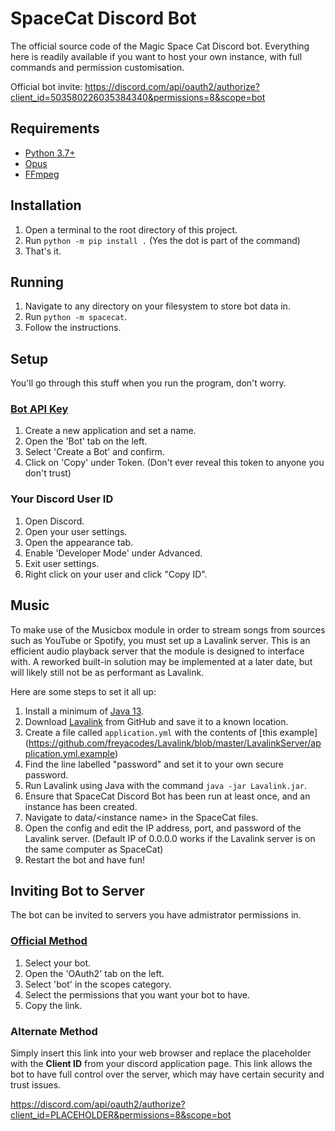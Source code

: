# SpaceCat Discord Bot

The official source code of the Magic Space Cat Discord bot. Everything here is readily available if you want to host your own instance, with full commands and permission customisation.

Official bot invite: https://discord.com/api/oauth2/authorize?client_id=503580226035384340&permissions=8&scope=bot

## Requirements
-   [Python 3.7+](https://www.python.org/)
-   [Opus](https://www.opus-codec.org/)
-   [FFmpeg](https://www.ffmpeg.org/)

## Installation
1. Open a terminal to the root directory of this project.
2. Run `python -m pip install .` (Yes the dot is part of the command)
3. That's it.

## Running
1. Navigate to any directory on your filesystem to store bot data in.
2. Run `python -m spacecat`.
3. Follow the instructions.

## Setup
You'll go through this stuff when you run the program, don't worry.

### [Bot API Key](https://discordapp.com/developers/applications/)
1. Create a new application and set a name.
2. Open the 'Bot' tab on the left.
3. Select 'Create a Bot' and confirm.
4. Click on 'Copy' under Token.
(Don't ever reveal this token to anyone you don't trust)

### Your Discord User ID
1. Open Discord.
2. Open your user settings.
3. Open the appearance tab.
4. Enable 'Developer Mode' under Advanced.
5. Exit user settings.
6. Right click on your user and click "Copy ID".

## Music
To make use of the Musicbox module in order to stream songs from sources such as YouTube or Spotify, you must set up a
Lavalink server. This is an efficient audio playback server that the module is designed to interface with. A reworked 
built-in solution may be implemented at a later date, but will likely still not be as performant as Lavalink.

Here are some steps to set it all up:
1. Install a minimum of [Java 13](https://www.azul.com/downloads/?package=jdk#download-openjdk).
2. Download [Lavalink](https://github.com/freyacodes/Lavalink/releases) from GitHub and save it to a known location.
3. Create a file called `application.yml` with the contents of [this example]
(https://github.com/freyacodes/Lavalink/blob/master/LavalinkServer/application.yml.example)
4. Find the line labelled "password" and set it to your own secure password.
5. Run Lavalink using Java with the command `java -jar Lavalink.jar`.
6. Ensure that SpaceCat Discord Bot has been run at least once, and an instance has been created.
7. Navigate to data/\<instance name> in the SpaceCat files.
8. Open the config and edit the IP address, port, and password of the Lavalink server. 
(Default IP of 0.0.0.0 works if the Lavalink server is on the same computer as SpaceCat)
9. Restart the bot and have fun!

## Inviting Bot to Server
The bot can be invited to servers you have admistrator permissions in.

### [Official Method](https://discordapp.com/developers/applications/)
1. Select your bot.
2. Open the 'OAuth2' tab on the left.
3. Select 'bot' in the scopes category.
4. Select the permissions that you want your bot to have.
5. Copy the link.

### Alternate Method
Simply insert this link into your web browser and replace the placeholder with the **Client ID** from your discord application page. This link allows the bot to have full control over the server, which may have certain security and trust issues.

https://discord.com/api/oauth2/authorize?client_id=PLACEHOLDER&permissions=8&scope=bot
